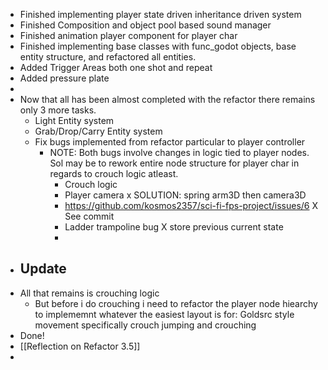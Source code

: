- Finished implementing player state driven inheritance driven system
- Finished Composition and object pool based sound manager
- Finished animation player component for player char
- Finished implementing base classes with func_godot objects, base entity structure, and refactored all entities.
- Added Trigger Areas both one shot and repeat
- Added pressure plate
-
- Now that all has been almost completed with the refactor there remains only 3 more tasks.
	- Light Entity system
	- Grab/Drop/Carry Entity system
	- Fix bugs implemented from refactor particular to player controller
		- NOTE: Both bugs involve changes in logic tied to player nodes. Sol may be to rework entire node structure for player char in regards to crouch logic atleast.
			- Crouch logic
			- Player camera x SOLUTION: spring arm3D then camera3D
			- https://github.com/kosmos2357/sci-fi-fps-project/issues/6 X See commit
			- Ladder trampoline bug X store previous current state
			-
- ## Update
- All that remains is crouching logic
	- But before i do crouching i need to refactor the player node hiearchy to implememnt whatever the easiest layout is for: Goldsrc style movement specifically crouch jumping and crouching
- Done!
- [[Reflection on Refactor 3.5]]
-